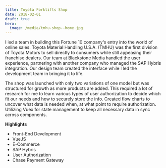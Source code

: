 ```yaml
---
title: Toyota Forklifts Shop
date: 2018-02-01
draft: true
hero:
  image: /media/tmhu-shop--home.jpg
---
```


I led a team in building this Fortune 10 company's entry into the world of online sales. Toyota Material Handling U.S.A. (TMHU) was the first division of Toyota Motors to sell directly to consumers while still appeasing their franchise dealers. Our team at Blackstone Media handled the user experience, partnering with another company who managed the SAP Hybris integration. Our design team created the interface while I led the development team in bringing it to life.

The shop was launched with only two variations of one model but was structured for growth as more products are added. This required a lot of research for me to learn various types of user authorization to decide which fit our needs and how to securely store the info. Created flow charts to uncover what data is needed when, at what point to require authorization. Utilizing Vuex for state management to keep all necessary data in sync across components.

**Highlights**

- Front-End Development
- VueJS
- E-Commerce
- SAP Hybris
- User Authorization
- Chase Payment Gateway